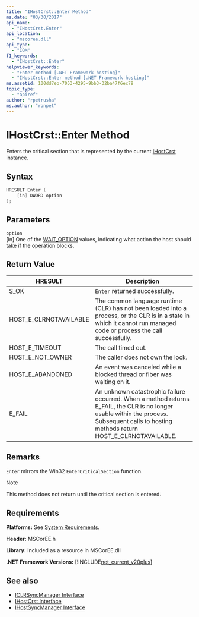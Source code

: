 ```yaml
---
title: "IHostCrst::Enter Method"
ms.date: "03/30/2017"
api_name: 
  - "IHostCrst.Enter"
api_location: 
  - "mscoree.dll"
api_type: 
  - "COM"
f1_keywords: 
  - "IHostCrst::Enter"
helpviewer_keywords: 
  - "Enter method [.NET Framework hosting]"
  - "IHostCrst::Enter method [.NET Framework hosting]"
ms.assetid: 100dd7eb-7053-4295-9bb3-32ba47f6ec79
topic_type: 
  - "apiref"
author: "rpetrusha"
ms.author: "ronpet"
---
```

# IHostCrst::Enter Method
Enters the critical section that is represented by the current [IHostCrst](../../../../docs/framework/unmanaged-api/hosting/ihostcrst-interface.md) instance.  
  
## Syntax  
  
```cpp  
HRESULT Enter (  
    [in] DWORD option  
);  
```  
  
## Parameters  
 `option`  
 [in] One of the [WAIT_OPTION](../../../../docs/framework/unmanaged-api/hosting/wait-option-enumeration.md) values, indicating what action the host should take if the operation blocks.  
  
## Return Value  
  
|HRESULT|Description|  
|-------------|-----------------|  
|S_OK|`Enter` returned successfully.|  
|HOST_E_CLRNOTAVAILABLE|The common language runtime (CLR) has not been loaded into a process, or the CLR is in a state in which it cannot run managed code or process the call successfully.|  
|HOST_E_TIMEOUT|The call timed out.|  
|HOST_E_NOT_OWNER|The caller does not own the lock.|  
|HOST_E_ABANDONED|An event was canceled while a blocked thread or fiber was waiting on it.|  
|E_FAIL|An unknown catastrophic failure occurred. When a method returns E_FAIL, the CLR is no longer usable within the process. Subsequent calls to hosting methods return HOST_E_CLRNOTAVAILABLE.|  
  
## Remarks  
 `Enter` mirrors the Win32 `EnterCriticalSection` function.  
  
> [!NOTE]
>  This method does not return until the critical section is entered.  
  
## Requirements  
 **Platforms:** See [System Requirements](../../../../docs/framework/get-started/system-requirements.md).  
  
 **Header:** MSCorEE.h  
  
 **Library:** Included as a resource in MSCorEE.dll  
  
 **.NET Framework Versions:** [!INCLUDE[net_current_v20plus](../../../../includes/net-current-v20plus-md.md)]  
  
## See also

- [ICLRSyncManager Interface](../../../../docs/framework/unmanaged-api/hosting/iclrsyncmanager-interface.md)
- [IHostCrst Interface](../../../../docs/framework/unmanaged-api/hosting/ihostcrst-interface.md)
- [IHostSyncManager Interface](../../../../docs/framework/unmanaged-api/hosting/ihostsyncmanager-interface.md)
